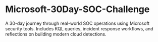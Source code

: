 # Microsoft-30Day-SOC-Challenge
A 30-day journey through real-world SOC operations using Microsoft security tools. Includes KQL queries, incident response workflows, and reflections on building modern cloud detections.
